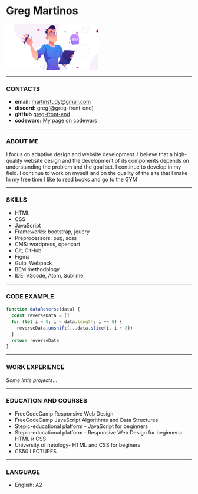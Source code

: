 # Greg Martinos

<img src='./images/my-logo.png' alt='my-logo' style='max-width: 250px'>

---

### CONTACTS
- **email:** martinstudy@gmail.com
- **discord:** greg(@greg-front-end)
- **gitHub** [greg-front-end](https://github.com/greg-front-end)
- **codewars:** [My page on codewars](https://www.codewars.com/users/greg-front-end)

---

### ABOUT ME
I focus on adaptive design and website development.
I believe that a high-quality website design and the development of its components depends on understanding the problem and the goal set.
I continue to develop in my field. I continue to work on myself and on the quality of the site that I make
In my free time I like to read books and go to the GYM

---

### SKILLS
- HTML
- CSS
- JavaScript
- Frameworks: bootstrap, jquery
- Preprocessors: pug, scss
- CMS: wordpress, opencart
- Git, GitHub
- Figma
- Gulp, Webpack
- BEM methodology
- IDE: VScode, Atom, Sublime

---

### CODE EXAMPLE
```javascript
function dataReverse(data) {
  const reverseData = []
  for (let i = 0; i < data.length; i += 8) {
    reverseData.unshift(...data.slice(i, i + 8))
  }
  return reverseData
}
```
---

### WORK EXPERIENCE
_Some little projects_...

---

### EDUCATION AND COURSES
- FreeCodeCamp Responsive Web Design
- FreeCodeCamp JavaScript Algorithms and Data Structures
- Stepic-educational platform - JavaScript for beginners
- Stepic-educational platform - Responsive Web Design for beginners: HTML и CSS
- University of netology- HTML and CSS for beginers
- CS50 LECTURES

---

### LANGUAGE
- English: A2